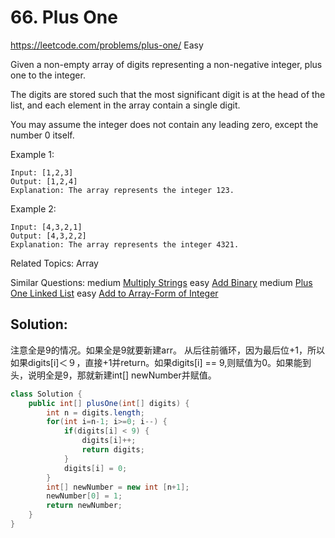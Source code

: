 # 66. Plus One
<https://leetcode.com/problems/plus-one/>
Easy

Given a non-empty array of digits representing a non-negative integer, plus one to the integer.

The digits are stored such that the most significant digit is at the head of the list, and each element in the array contain a single digit.

You may assume the integer does not contain any leading zero, except the number 0 itself.

Example 1:

    Input: [1,2,3]
    Output: [1,2,4]
    Explanation: The array represents the integer 123.
Example 2:

    Input: [4,3,2,1]
    Output: [4,3,2,2]
    Explanation: The array represents the integer 4321.

Related Topics: Array

Similar Questions:
    medium [Multiply Strings](https://leetcode.com/problems/multiply-strings/)
    easy [Add Binary](https://leetcode.com/problems/add-binary/)
    medium [Plus One Linked List](https://leetcode.com/problems/plus-one-linked-list/)
    easy [Add to Array-Form of Integer](https://leetcode.com/problems/plus-one/)

## Solution:
注意全是9的情况。如果全是9就要新建arr。
从后往前循环，因为最后位+1，所以如果digits[i]＜９，直接+1并return。如果digits[i] == 9,则赋值为0。如果能到头，说明全是9，那就新建int[] newNumber并赋值。

```java
class Solution {
    public int[] plusOne(int[] digits) {
        int n = digits.length;
        for(int i=n-1; i>=0; i--) {
            if(digits[i] < 9) {
                digits[i]++;
                return digits;
            }
            digits[i] = 0;
        }
        int[] newNumber = new int [n+1];
        newNumber[0] = 1;
        return newNumber;
    }
}
```
